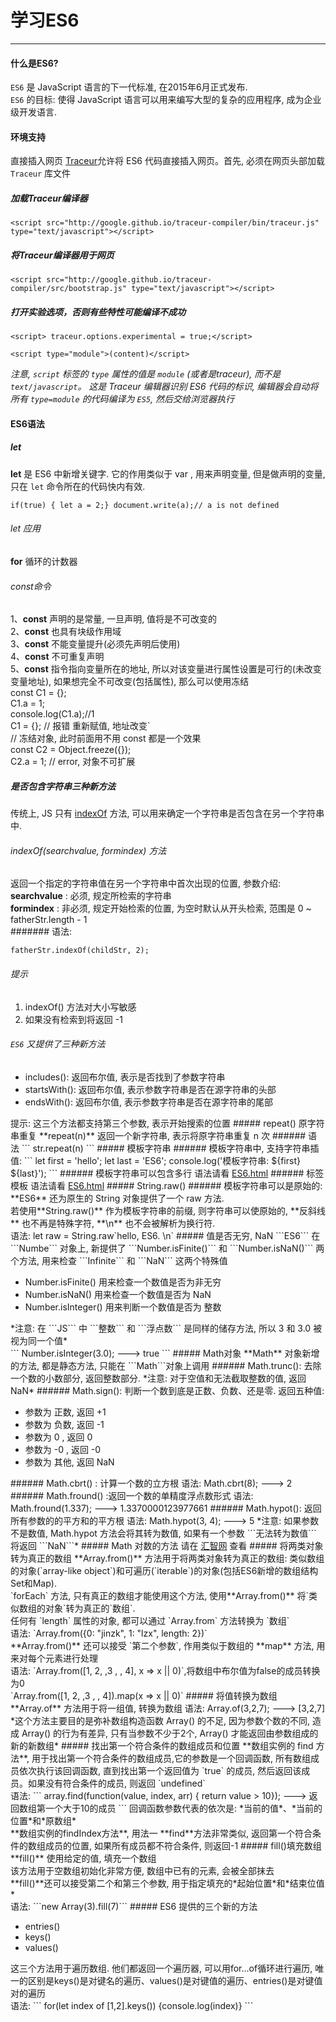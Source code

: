 学习ES6
=============



----------

#### 什么是ES6?
  ```ES6``` 是 JavaScript 语言的下一代标准, 在2015年6月正式发布.<br>
  ```ES6``` 的目标: 使得 JavaScript 语言可以用来编写大型的复杂的应用程序, 成为企业级开发语言. 

#### 环境支持
  直接插入网页
  <a href="http://aikar.co/projects/traceur/">Traceur</a>允许将 ES6 代码直接插入网页。首先, 必须在网页头部加载 ```Traceur``` 库文件<br>
#####  加载Traceur编译器
  ```
  <script src="http://google.github.io/traceur-compiler/bin/traceur.js" type="text/javascript"></script>
  ```
##### 将Traceur编译器用于网页
  ```
  <script src="http://google.github.io/traceur-compiler/src/bootstrap.js" type="text/javascript"></script>
  ```
##### 打开实验选项，否则有些特性可能编译不成功
  ```
  <script> traceur.options.experimental = true;</script>
  ```

  ```
  <script type="module">(content)</script>
  ```

 *注意, ```script``` 标签的 ```type``` 属性的值是 ```module``` (或者是traceur), 而不是 ```text/javascript```。 这是 Traceur 编辑器识别 ES6 代码的标识, 编辑器会自动将所有 ```type=module``` 的代码编译为 ```ES5```, 然后交给浏览器执行*

#### ES6语法
##### let
  
**let** 是 ES6 中新增关键字. 
  它的作用类似于 var , 用来声明变量, 但是做声明的变量, 只在 ```let``` 命令所在的代码快内有效.<br>
  ```
  if(true) { let a = 2;} document.write(a);// a is not defined
  ```
###### let 应用
  **for** 循环的计数器

###### const命令
  1、**const** 声明的是常量, 一旦声明, 值将是不可改变的<br>
  2、**const** 也具有块级作用域<br>
  3、**const** 不能变量提升(必须先声明后使用)<br>
  4、**const** 不可重复声明<br>
  5、**const** 指令指向变量所在的地址, 所以对该变量进行属性设置是可行的(未改变变量地址),
  如果想完全不可改变(包括属性), 那么可以使用冻结<br>
  const C1 = {}; <br>
  C1.a = 1;<br>
  console.log(C1.a);//1<br>
  C1 = {}; // 报错  重新赋值, 地址改变`<br>
  // 冻结对象, 此时前面用不用 const 都是一个效果<br>
  const C2 = Object.freeze({});<br>
  C2.a = 1; //  error, 对象不可扩展
##### 是否包含字符串三种新方法
  传统上, JS 只有 <a href="http://www.w3school.com.cn/jsref/jsref_indexOf.asp">indexOf</a> 方法, 可以用来确定一个字符串是否包含在另一个字符串中. 
###### indexOf(searchvalue, formindex) 方法
  返回一个指定的字符串值在另一个字符串中首次出现的位置, 参数介绍:<br>
  **searchvalue** : 必须, 规定所检索的字符串<br>
  **formindex**   : 非必须, 规定开始检索的位置, 为空时默认从开头检索, 范围是 0 ~ fatherStr.length - 1<br>
####### 语法: <br>
  ```
  fatherStr.indexOf(childStr, 2);
  ```
###### 提示 
  <ol>
    <li>indexOf() 方法对大小写敏感</li>
    <li>如果没有检索到将返回 -1</li>
  </ol> 

######  ``` ES6 ``` 又提供了三种新方法
  <ul>
    <li>includes(): 返回布尔值, 表示是否找到了参数字符串</li>
    <li>startsWith(): 返回布尔值, 表示参数字符串是否在源字符串的头部</li>
    <li>endsWith(): 返回布尔值, 表示参数字符串是否在源字符串的尾部</li>
  </ul>
  提示: 这三个方法都支持第三个参数, 表示开始搜索的位置
##### repeat() 原字符串重复
  **repeat(n)** 返回一个新字符串, 表示将原字符串重复 n 次
###### 语法
  ```
  str.repeat(n)
  ```
##### 模板字符串
###### 模板字符串中, 支持字符串插值: 
  ```
   let first = 'hello'; let last = 'ES6'; console.log('模板字符串: ${first} ${last}');
  ```
###### 模板字符串可以包含多行
  语法请看 <a href="https://github.com/crasslandWolf/Front-end-engineers-learning-process/blob/master/ES6/ES6.html">ES6.html</a>
###### 标签模板
  语法请看 <a href="https://github.com/crasslandWolf/Front-end-engineers-learning-process/blob/master/ES6/ES6.html">ES6.html</a>
##### String.raw()
###### 模板字符串可以是原始的: 
  **ES6**  还为原生的  String  对象提供了一个  raw  方法.<br>
  若使用**String.raw()** 作为模板字符串的前缀, 则字符串可以使原始的, **反斜线** 也不再是特殊字符, **\n**  也不会被解析为换行符.<br>
  语法: let raw = String.raw`hello, ES6. \n`
##### 值是否无穷, NaN
  ```ES6``` 在```Numbe``` 对象上, 新提供了 ```Number.isFinite()``` 和 ```Number.isNaN()``` 两个方法, 用来检查 ```Infinite``` 和 ```NaN``` 这两个特殊值
  <ul>
    <li>Number.isFinite() 用来检查一个数值是否为非无穷</li>
    <li>Number.isNaN() 用来检查一个数值是否为 NaN</li>
    <li>Number.isInteger() 用来判断一个数值是否为 整数</li>
  </ul>
  *注意: 在 ```JS``` 中 ```整数``` 和 ```浮点数``` 是同样的储存方法, 所以 3 和 3.0 被视为同一个值*<br>
  ```
  Number.isInteger(3.0); ---> true
  ```
##### Math对象
  **Math** 对象新增的方法, 都是静态方法, 只能在 ```Math```对象上调用
###### Math.trunc(): 去除一个数的小数部分, 返回整数部分.
  *注意: 对于空值和无法截取整数的值, 返回NaN*
###### Math.sign(): 判断一个数到底是正数、负数、还是零.
  返回五种值:
  <ul>
    <li>参数为 正数, 返回 +1 </li>
	<li>参数为 负数, 返回 -1 </li>
	<li>参数为 0  , 返回  0 </li>
	<li>参数为 -0 , 返回 -0 </li>
	<li>参数为 其他, 返回 NaN</li>
  </ul>
###### Math.cbrt() : 计算一个数的立方根
  语法: Math.cbrt(8); ---> 2
###### Math.fround() :返回一个数的单精度浮点数形式
  语法: Math.fround(1.337); ---> 1.3370000123977661 
###### Math.hypot(): 返回所有参数的的平方和的平方根
  语法: Math.hypot(3, 4); ---> 5
  *注意: 如果参数不是数值, Math.hypot 方法会将其转为数值, 如果有一个参数 ```无法转为数值``` 将返回 ```NaN```*
##### Math 对数的方法
  请在 <a href="http://www.hubwiz.com/class/5594e91ac086935f4a6fb8ef">汇智网</a> 查看
##### 将两类对象转为真正的数组
  **Array.from()** 方法用于将两类对象转为真正的数组: 类似数组的对象(`array-like object`)和可遍历(`iterable`)的对象(包括ES6新增的数组结构Set和Map).<br>
  `forEach` 方法, 只有真正的数组才能使用这个方法, 使用**Array.from()** 将`类似数组的对象`转为真正的`数组`.<br>
  任何有 `length` 属性的对象, 都可以通过 `Array.from` 方法转换为 `数组`<br>
  语法: `Array.from({0: "jinzk", 1: "lzx", length: 2})`<br>
  **Array.from()** 还可以接受 `第二个参数`, 作用类似于数组的 **map** 方法, 用来对每个元素进行处理<br>
  语法:
  `Array.from([1, 2, ,3 , , 4], x => x || 0)`,将数组中布尔值为false的成员转换为0<br>
  `Array.from([1, 2, ,3 , , 4]).map(x => x || 0)`
##### 将值转换为数组
  **Array.of** 方法用于将一组值, 转换为数组
  语法: Array.of(3,2,7); ---> [3,2,7]
  *这个方法主要目的是弥补数组构造函数 Array() 的不足, 因为参数个数的不同, 造成 Array() 的行为有差异, 只有当参数不少于2个, Array() 才能返回由参数组成的新的新数组*
##### 找出第一个符合条件的数组成员和位置
  **数组实例的 find 方法**, 用于找出第一个符合条件的数组成员,它的参数是一个回调函数, 所有数组成员依次执行该回调函数, 直到找出第一个返回值为 `true` 的成员, 然后返回该成员。如果没有符合条件的成员, 则返回 `undefined` <br>
  语法: 
  ```
  array.find(function(value, index, arr) { return value > 10}); ---> 返回数组第一个大于10的成员
  ```
  回调函数参数代表的依次是: *当前的值*、*当前的位置*和*原数组*<br>
  **数组实例的findIndex方法**, 用法一 **find**方法非常类似, 返回第一个符合条件的数组成员的位置, 如果所有成员都不符合条件, 则返回-1
##### fill()填充数组
  **fill()** 使用给定的值, 填充一个数组<br>
  该方法用于空数组初始化非常方便, 数组中已有的元素, 会被全部抹去<br>
  **fill()**还可以接受第二个和第三个参数, 用于指定填充的*起始位置*和*结束位值*<br>
  语法: ```new Array(3).fill(7)```
##### ES6 提供的三个新的方法
  <ul>
    <li>entries()</li>
	<li>keys()</li>
	<li>values()</li>
  </ul>
  这三个方法用于遍历数组. 他们都返回一个遍历器, 可以用for...of循环进行遍历, 唯一的区别是keys()是对键名的遍历、values()是对键值的遍历、entries()是对键值对的遍历<br>
  语法: 
  ```
  for(let index of [1,2].keys()) {console.log(index)}
  ```
  

  
  
  

 
